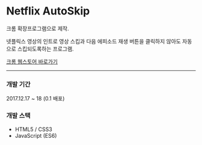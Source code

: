 # Netflix AutoSkip

크롬 확장프로그램으로 제작.

넷플릭스 영상의 인트로 영상 스킵과 다음 에피소드 재생 버튼을 클릭하지 않아도 자동으로 스킵되도록하는 프로그램.

<a target="_blank" href="https://chrome.google.com/webstore/detail/netflix-autoskip-skip-int/pfcombngcgnehkbdoafkhdcfdmklboai">크롬 웹스토어 바로가기</a>

---

### 개발 기간
2017.12.17 ~ 18 (0.1 배포)


### 개발 스택
- HTML5 / CSS3
- JavaScript (ES6)